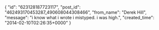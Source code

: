 {
   "id": "623128187723117",
   "post_id": "462493170453287_490608044308466",
   "from_name": "Derek Hill",
   "message": "i know what i wrote i mistyped. i was high.",
   "created_time": "2014-02-10T02:26:35+0000"
 }
